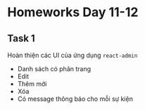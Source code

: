 # Homeworks Day 11-12

## Task 1

Hoàn thiện các UI của ứng dụng `react-admin`

- Danh sách có phân trang
- Edit
- Thêm mới
- Xóa
- Có message thông báo cho mỗi sự kiện


